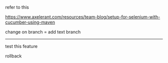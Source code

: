 refer to this

https://www.axelerant.com/resources/team-blog/setup-for-selenium-with-cucumber-using-maven

change on branch = add text branch

------------------
test this feature 

rollback